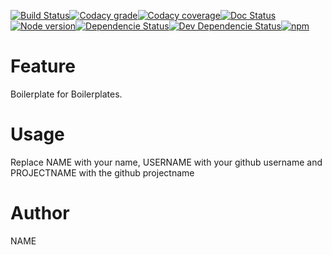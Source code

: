 [![Build Status](https://travis-ci.org/USERNAME/PROJECTNAME.svg?branch=master)](https://travis-ci.org/USERNAME/PROJECTNAME)[![Codacy grade](https://img.shields.io/codacy/grade/KEY.svg?maxAge=2592000)]()[![Codacy coverage](https://img.shields.io/codacy/coverage/KEY.svg?maxAge=2592000)]()[![Doc Status](https://doc.esdoc.org/github.com/USERNAME/PROJECTNAME/badge.svg)](https://doc.esdoc.org/github.com/USERNAME/PROJECTNAME)[![Node version](https://img.shields.io/node/v/PROJECTNAME.svg)](http://nodejs.org/download/)[![Dependencie Status](https://img.shields.io/david/USERNAME/PROJECTNAME.svg?maxAge=2592000)](https://david-dm.org/USERNAME/PROJECTNAME#info=dependencies)[![Dev Dependencie Status](https://img.shields.io/david/dev/USERNAME/PROJECTNAME.svg?maxAge=2592000)](https://david-dm.org/USERNAME/PROJECTNAME#info=devDependencies)[![npm](https://img.shields.io/github/license/USERNAME/PROJECTNAME.svg?maxAge=2592000)](https://spdx.org/licenses/ISC)

# Feature
Boilerplate for Boilerplates.

# Usage
Replace NAME with your name, USERNAME with your github username and PROJECTNAME with the github projectname

# Author
NAME
